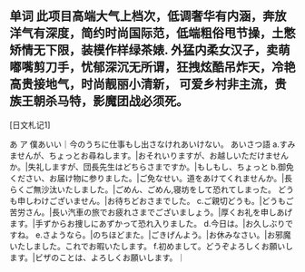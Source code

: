 ﻿单词
此项目高端大气上档次，低调奢华有内涵，奔放洋气有深度，简约时尚国际范，低端粗俗甩节操，土憋矫情无下限，装模作样绿茶婊.
外猛内柔女汉子，卖萌嘟嘴剪刀手，忧郁深沉无所谓，狂拽炫酷吊炸天，冷艳高贵接地气，时尚靓丽小清新，
可爱乡村非主流，贵族王朝杀马特，影魔团战必须死。
------------
[日文札记1]

あ	ア
僕あいい｜今のうちに仕事もし出さなけれあいけない。
あいさつ語
a.すみませんが、ちょっとお尋ねします。|おそれいりますが、お越しいただけませんか。|失礼しますが、団長先生はどちらさまですか。|もしもし、ちょっと
b.御免ください、お届け物に参りました。|ご免なせい。道をあけてくれませんか。|長らくご無沙汰いたしました。|ごめん、ごめん,寝坊をして恐れてしまった。
どうも申しわけございません。|お待ちどおさまでした。
c.ご親切どうも。|どうもご苦労さん。|長い汽車の旅でお疲れさまでございましょう。|厚くお礼を申しあげます。|手ずからお捜しにあずかって恐れ入りました。
d.今日は。|お久しぶりですね。
e.さようなら。|のちほどまた。|ごきげんよう。|お休みなさい。|お邪魔いたしました。これでお暇いたします。
f.初めまして。どうぞよろしくお願いします。|ビザのことは、よろしくお願いします。｜

